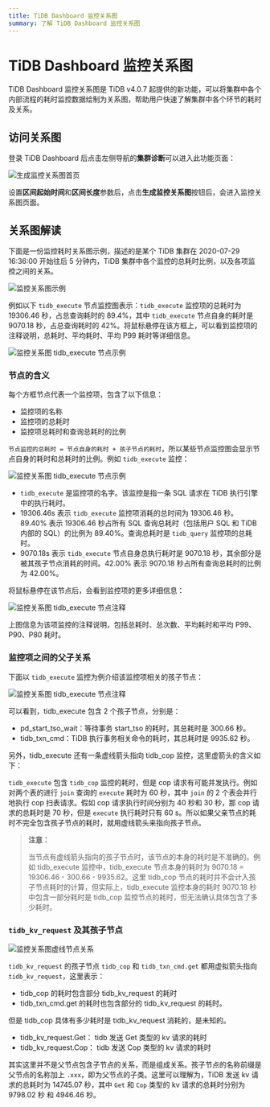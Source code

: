 ```yaml
---
title: TiDB Dashboard 监控关系图
summary: 了解 TiDB Dashboard 监控关系图
---
```


# TiDB Dashboard 监控关系图

TiDB Dashboard 监控关系图是 TiDB v4.0.7 起提供的新功能，可以将集群中各个内部流程的耗时监控数据绘制为关系图，帮助用户快速了解集群中各个环节的耗时及关系。

## 访问关系图

登录 TiDB Dashboard 后点击左侧导航的**集群诊断**可以进入此功能页面：

![生成监控关系图首页](/media/dashboard/dashboard-metrics-relation-home.png)

设置**区间起始时间**和**区间长度**参数后，点击**生成监控关系图**按钮后，会进入监控关系图页面。

## 关系图解读

下面是一份监控耗时关系图示例，描述的是某个 TiDB 集群在 2020-07-29 16:36:00 开始往后 5 分钟内，TiDB 集群中各个监控的总耗时比例，以及各项监控之间的关系。

![监控关系图示例](/media/dashboard/dashboard-metrics-relation-example.png)

例如以下 `tidb_execute` 节点监控图表示：`tidb_execute` 监控项的总耗时为 19306.46 秒，占总查询耗时的 89.4%，其中 `tidb_execute` 节点自身的耗时是 9070.18 秒，占总查询耗时的 42%。将鼠标悬停在该方框上，可以看到监控项的注释说明，总耗时、平均耗时、平均 P99 耗时等详细信息。

![监控关系图 tidb_execute 节点示例](/media/dashboard/dashboard-metrics-relation-node-example.png)

### 节点的含义

每个方框节点代表一个监控项，包含了以下信息：

* 监控项的名称
* 监控项的总耗时
* 监控项总耗时和查询总耗时的比例

`节点监控的总耗时 = 节点自身的耗时 + 孩子节点的耗时`，所以某些节点监控图会显示节点自身的耗时和总耗时的比例。例如 `tidb_execute` 监控：

![监控关系图 tidb_execute 节点示例](/media/dashboard/dashboard-metrics-relation-node-example1.png)

* `tidb_execute` 是监控项的名字。该监控是指一条 SQL 请求在 TiDB 执行引擎中的执行耗时。
* 19306.46s 表示 `tidb_execute` 监控项消耗的总时间为 19306.46 秒。89.40% 表示 19306.46 秒占所有 SQL 查询总耗时（包括用户 SQL 和 TiDB 内部的 SQL）的比例为 89.40%。查询总耗时是 `tidb_query` 监控项的总耗时。
* 9070.18s 表示 `tidb_execute` 节点自身总执行耗时是 9070.18 秒，其余部分是被其孩子节点消耗的时间。42.00% 表示 9070.18 秒占所有查询总耗时的比例为 42.00%。

将鼠标悬停在该节点后，会看到监控项的更多详细信息：

![监控关系图 tidb_execute 节点注释](/media/dashboard/dashboard-metrics-relation-node-example2.png)

上图信息为该项监控的注释说明，包括总耗时、总次数、平均耗时和平均 P99、P90、P80 耗时。

### 监控项之间的父子关系

下面以 `tidb_execute` 监控为例介绍该监控项相关的孩子节点：

![监控关系图 tidb_execute 节点注释](/media/dashboard/dashboard-metrics-relation-relation-example1.png)

可以看到，tidb_execute 包含 2 个孩子节点，分别是：

* pd_start_tso_wait：等待事务 start_tso 的耗时，其总耗时是 300.66 秒。
* tidb_txn_cmd：TiDB 执行事务相关命令的耗时，其总耗时是 9935.62 秒。

另外，tidb_execute 还有一条虚线箭头指向 tidb_cop 监控，这里虚箭头的含义如下：

`tidb_execute` 包含 `tidb_cop` 监控的耗时，但是 cop 请求有可能并发执行。例如对两个表的进行 `join` 查询的 `execute` 耗时为 60 秒，其中 `join` 的 2 个表会并行地执行 cop 扫表请求。假如 cop 请求执行时间分别为 40 秒和 30 秒，那 cop 请求的总耗时是 70 秒，但是 `execute` 执行耗时只有 60 s。所以如果父亲节点的耗时不完全包含孩子节点的耗时，就用虚线箭头来指向孩子节点。

> **注意：**
>
> 当节点有虚线箭头指向的孩子节点时，该节点的本身的耗时是不准确的。例如 tidb_execute 监控中，tidb_execute 节点本身的耗时为 9070.18 = 19306.46 - 300.66 - 9935.62。这里 tidb_cop 节点的耗时并不会计入孩子节点耗时的计算，但实际上，tidb_execute 监控本身的耗时 9070.18 秒中包含一部分耗时是 tidb_cop 监控节点的耗时，但无法确认具体包含了多少耗时。

### `tidb_kv_request` 及其孩子节点

![监控关系图虚线节点关系](/media/dashboard/dashboard-metrics-relation-relation-example2.png)

`tidb_kv_request` 的孩子节点 `tidb_cop` 和 `tidb_txn_cmd.get` 都用虚拟箭头指向 `tidb_kv_request`，这里表示：

* tidb_cop 的耗时包含部分 tidb_kv_request 的耗时
* tidb_txn_cmd.get 的耗时也包含部分的 tidb_kv_request 的耗时。

但是 tidb_cop 具体有多少耗时是 tidb_kv_request 消耗的，是未知的。


* tidb_kv_request.Get： tidb 发送 Get 类型的 kv 请求的耗时
* tidb_kv_request.Cop： tidb 发送 Cop 类型的 kv 请求的耗时

其实这里并不是父节点包含子节点的关系，而是组成关系。孩子节点的名称前缀是父节点的名称加上 `.xxx`，即为父节点的子类。这里可以理解为，TiDB 发送 kv 请求的总耗时为 14745.07 秒，其中 `Get` 和 `Cop` 类型的 kv 请求的总耗时分别为 9798.02 秒 和 4946.46 秒。
